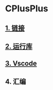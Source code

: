 # CPlusPlus

## [1. 链接](https://github.com/niu0217/CPlusPlus/blob/main/Link/Readme.md)

## [2. 运行库](https://github.com/niu0217/CPlusPlus/blob/main/RuntimeLibrary/Readme.md)

## [3. Vscode](https://github.com/niu0217/CPlusPlus/tree/main/Vscode)

## 4. 汇编

